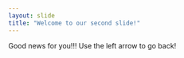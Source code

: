 ```yaml
---
layout: slide
title: "Welcome to our second slide!"
---
```

Good news for you!!!
Use the left arrow to go back!
